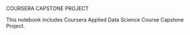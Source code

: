 COURSERA CAPSTONE PROJECT

This notebook includes Coursera Applied Data Science Course Capstone Project.